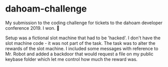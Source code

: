 # dahoam-challenge
My submission to the coding challenge for tickets to the dahoam developer conference 2019. I won. 🎉

Setup was a fictional slot machine that had to be 'hacked'. I don't have the slot machine code - it was not part of the task.
The task was to alter the rewards of the slot machine. I included some messages with reference to Mr. Robot and added a backdoor that would request a file on my public keybase folder which let me control how much the reward was.
